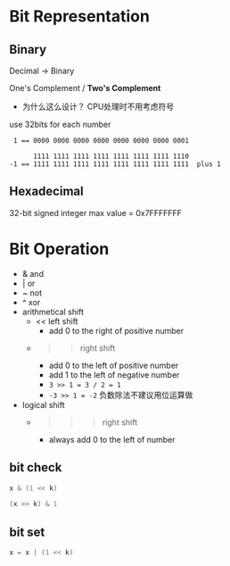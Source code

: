 <extoc></extoc>

# Bit Representation

## Binary

Decimal -> Binary

One's Complement / **Two's Complement**

- 为什么这么设计？
    CPU处理时不用考虑符号

use 32bits for each number

```
 1 == 0000 0000 0000 0000 0000 0000 0000 0001
                       
      1111 1111 1111 1111 1111 1111 1111 1110
-1 == 1111 1111 1111 1111 1111 1111 1111 1111  plus 1
```

## Hexadecimal

32-bit signed integer max value = 0x7FFFFFFF

# Bit Operation

- & and
- | or
- ~ not
- ^ xor
- arithmetical shift
    - << left shift
        - add 0 to the right of positive number
    - >> right shift
        - add 0 to the left of positive number
        - add 1 to the left of negative number
        - `3 >> 1 = 3 / 2 = 1`
        - `-3 >> 1 = -2` 负数除法不建议用位运算做
- logical shift
    - >>> right shift 
        - always add 0 to the left of number

## bit check

```java
x & (1 << k)

(x >> k) & 1
```

## bit set

```java
x = x | (1 << k)
```